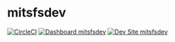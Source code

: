 # mitsfsdev

[![CircleCI](https://circleci.com/gh/syedfacta/mitsfsdev.svg?style=shield)](https://circleci.com/gh/syedfacta/mitsfsdev)
[![Dashboard mitsfsdev](https://img.shields.io/badge/dashboard-mitsfsdev-yellow.svg)](https://dashboard.pantheon.io/sites/a88f4c3e-9a99-436f-99ad-03f7810ab1d9#dev/code)
[![Dev Site mitsfsdev](https://img.shields.io/badge/site-mitsfsdev-blue.svg)](http://dev-mitsfsdev.pantheonsite.io/)
